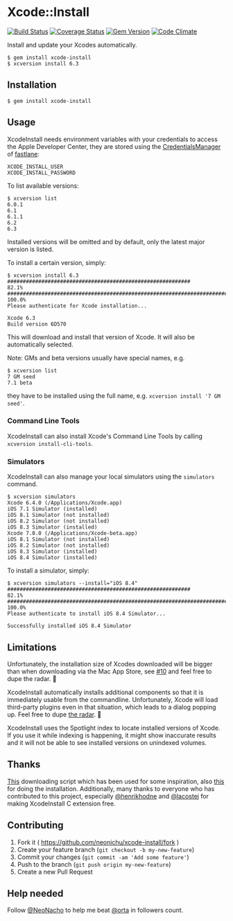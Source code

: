 # Xcode::Install

[![Build Status](http://img.shields.io/travis/neonichu/xcode-install/master.svg?style=flat)](https://travis-ci.org/neonichu/xcode-install)
[![Coverage Status](https://coveralls.io/repos/neonichu/xcode-install/badge.svg)](https://coveralls.io/r/neonichu/xcode-install)
[![Gem Version](http://img.shields.io/gem/v/xcode-install.svg?style=flat)](http://badge.fury.io/rb/xcode-install)
[![Code Climate](http://img.shields.io/codeclimate/github/neonichu/xcode-install.svg?style=flat)](https://codeclimate.com/github/neonichu/xcode-install)

Install and update your Xcodes automatically.

```
$ gem install xcode-install
$ xcversion install 6.3
```

## Installation

```
$ gem install xcode-install
```

## Usage

XcodeInstall needs environment variables with your credentials to access the Apple Developer
Center, they are stored using the [CredentialsManager][1] of [fastlane][2]:

```
XCODE_INSTALL_USER
XCODE_INSTALL_PASSWORD
```

To list available versions:

```
$ xcversion list
6.0.1
6.1
6.1.1
6.2
6.3
```

Installed versions will be omitted and by default, only the latest major version is listed.

To install a certain version, simply:

```
$ xcversion install 6.3
###########################################################               82.1%
######################################################################## 100.0%
Please authenticate for Xcode installation...

Xcode 6.3
Build version 6D570
```

This will download and install that version of Xcode. It will also be automatically selected.

Note: GMs and beta versions usually have special names, e.g.

```
$ xcversion list
7 GM seed
7.1 beta
```

they have to be installed using the full name, e.g. `xcversion install '7 GM seed'`.

### Command Line Tools

XcodeInstall can also install Xcode's Command Line Tools by calling `xcversion install-cli-tools`.

### Simulators

XcodeInstall can also manage your local simulators using the `simulators` command.

```
$ xcversion simulators
Xcode 6.4.0 (/Applications/Xcode.app)
iOS 7.1 Simulator (installed)
iOS 8.1 Simulator (not installed)
iOS 8.2 Simulator (not installed)
iOS 8.3 Simulator (installed)
Xcode 7.0.0 (/Applications/Xcode-beta.app)
iOS 8.1 Simulator (not installed)
iOS 8.2 Simulator (not installed)
iOS 8.3 Simulator (installed)
iOS 8.4 Simulator (installed)
```

To install a simulator, simply:

```
$ xcversion simulators --install="iOS 8.4"
###########################################################               82.1%
######################################################################## 100.0%
Please authenticate to install iOS 8.4 Simulator...

Successfully installed iOS 8.4 Simulator
```

## Limitations

Unfortunately, the installation size of Xcodes downloaded will be bigger than when downloading via the Mac App Store, see [#10](/../../issues/10) and feel free to dupe the radar. 📡

XcodeInstall automatically installs additional components so that it is immediately usable from the
commandline. Unfortunately, Xcode will load third-party plugins even in that situation, which leads
to a dialog popping up. Feel free to dupe [the radar][5]. 📡

XcodeInstall uses the Spotlight index to locate installed versions of Xcode. If you use it while
indexing is happening, it might show inaccurate results and it will not be able to see installed
versions on unindexed volumes.

## Thanks

[This][3] downloading script which has been used for some inspiration, also [this][4]
for doing the installation. Additionally, many thanks to everyone who has contributed to this
project, especially [@henrikhodne][6] and [@lacostej][7] for making XcodeInstall C extension free.

## Contributing

1. Fork it ( https://github.com/neonichu/xcode-install/fork )
2. Create your feature branch (`git checkout -b my-new-feature`)
3. Commit your changes (`git commit -am 'Add some feature'`)
4. Push to the branch (`git push origin my-new-feature`)
5. Create a new Pull Request

## Help needed

Follow [@NeoNacho](https://twitter.com/NeoNacho) to help me beat [@orta](https://twitter.com/orta) in followers count.

[1]: https://github.com/fastlane/credentials_manager#using-environment-variables
[2]: http://fastlane.tools
[3]: http://atastypixel.com/blog/resuming-adc-downloads-cos-safari-sucks/
[4]: https://github.com/magneticbear/Jenkins_Bootstrap
[5]: http://www.openradar.me/22001810
[6]: https://github.com/henrikhodne
[7]: https://github.com/lacostej
